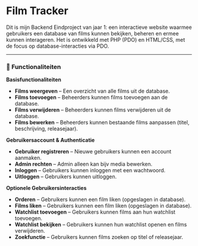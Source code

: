 # **Film Tracker**  
Dit is mijn Backend Eindproject van jaar 1: een interactieve website waarmee gebruikers een database van films kunnen bekijken, beheren en ermee kunnen interageren. Het is ontwikkeld met PHP (PDO) en HTML/CSS, met de focus op database-interacties via PDO.

---
### **📌 Functionaliteiten**  
**Basisfunctionaliteiten**  
- **Films weergeven** – Een overzicht van alle films uit de database.  
- **Films toevoegen** – Beheerders kunnen films toevoegen aan de database.  
- **Films verwijderen** – Beheerders kunnen films verwijderen uit de database.  
- **Films bewerken** – Beheerders kunnen bestaande films aanpassen (titel, beschrijving, releasejaar).  

**Gebruikersaccount & Authenticatie**  
- **Gebruiker registreren** – Nieuwe gebruikers kunnen een account aanmaken.  
- **Admin rechten** – Admin alleen kan bijv media bewerken.  
- **Inloggen** – Gebruikers kunnen inloggen met een wachtwoord.  
- **Uitloggen** – Gebruikers kunnen uitloggen.  

**Optionele Gebruikersinteracties**  
- **Orderen** – Gebruikers kunnen een film liken (opgeslagen in database).  
- **Films liken** – Gebruikers kunnen een film liken (opgeslagen in database).  
- **Watchlist toevoegen** – Gebruikers kunnen films aan hun watchlist toevoegen.  
- **Watchlist bekijken** – Gebruikers kunnen hun watchlist openen en films verwijderen.  
- **Zoekfunctie** – Gebruikers kunnen films zoeken op titel of releasejaar.  

#
